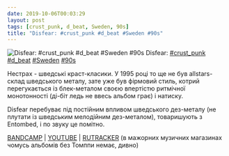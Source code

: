 ```yaml
---
date: 2019-10-06T00:03:29
layout: post
tags: [crust_punk, d_beat, Sweden, 90s]
title: "Disfear: #crust_punk #d_beat #Sweden #90s"
---
```

![Disfear: #crust_punk #d_beat #Sweden #90s](/assets/photos/photo_754@06-10-2019_00-03-29.jpg)
Disfear: [#crust_punk](/tags/#crust_punk) [#d_beat](/tags/#d_beat) [#Sweden](/tags/#Sweden) [#90s](/tags/#90s)

Нестрах - шведські краст-класики. У 1995 році то ще не був allstars-склад шведського металу, зате уже був фірмовий стиль, котрий перегукається із блек-металом своєю впертістю ритмічної монотонності (ді-біт ледь не ввесь альбом грає) і натиску.

Disfear перебуває під постійним впливом шведського дез-металу (не плутати із шведським мелодійним дез-металом), товаришують з Entombed, і по звуку це помітно.

[BANDCAMP](https://disfear.bandcamp.com/album/soul-scars) | [YOUTUBE](https://www.youtube.com/playlist?list=PLyEwlKDl35ezzg-MVW8qdMJCyHUgdzftK) | [RUTRACKER](https://rutracker.org/forum/viewtopic.php?t=1843051) (в мажорних музичних магазинах чомусь альбомів без Томппи немає, дивно)